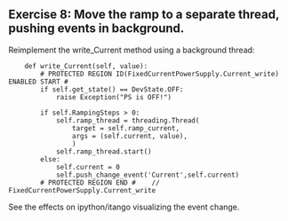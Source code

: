 ## Exercise 8: Move the ramp to a separate thread, pushing events in background.

Reimplement the write_Current method using a background thread:

```
    def write_Current(self, value):
        # PROTECTED REGION ID(FixedCurrentPowerSupply.Current_write) ENABLED START #
        if self.get_state() == DevState.OFF:
            raise Exception("PS is OFF!")
        
        if self.RampingSteps > 0:
            self.ramp_thread = threading.Thread(
                target = self.ramp_current,
                args = (self.current, value),
                )
            self.ramp_thread.start()
        else:
            self.current = 0
            self.push_change_event('Current',self.current)
        # PROTECTED REGION END #    //  FixedCurrentPowerSupply.Current_write
```

See the effects on ipython/itango visualizing the event change.
